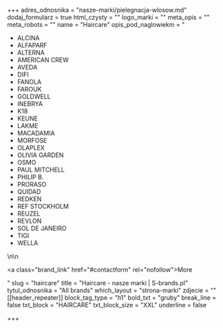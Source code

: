 +++
adres_odnosnika = "nasze-marki/pielegnacja-wlosow.md"
dodaj_formularz = true
html_czysty = ""
logo_marki = ""
meta_opis = ""
meta_robots = ""
name = "Haircare"
opis_pod_naglowiekm = "<ul><li>ALCINA</li><li>ALFAPARF</li><li>ALTERNA</li><li>AMERICAN CREW</li><li>AVEDA</li><li>DIFI</li><li>FANOLA</li><li>FAROUK</li><li>GOLDWELL</li><li>INEBRYA</li><li>K18</li><li>KEUNE</li><li>LAKME</li><li>MACADAMIA</li><li>MORFOSE</li><li>OLAPLEX</li><li>OLIVIA GARDEN</li><li>OSMO</li><li>PAUL MITCHELL</li><li>PHILIP B.</li><li>PRORASO</li><li>QUIDAD</li><li>REDKEN</li><li>REF STOCKHOLM</li><li>REUZEL</li><li>REVLON</li><li>SOL DE JANEIRO</li><li>TIGI</li><li>WELLA</li></ul>\n\n    <p><a class=\"brand_link\" href=\"#contactform\" rel=\"nofollow\">More</a></p>"
slug = "haircare"
title = "Haircare - nasze marki | S-brands.pl"
tytul_odnosnika = "All brands"
which_layout = "strona-marki"
zdjecie = ""
[[header_repeater]]
block_tag_type = "h1"
bold_txt = "gruby"
break_line = false
txt_block = "HAIRCARE"
txt_block_size = "XXL"
underline = false

+++

